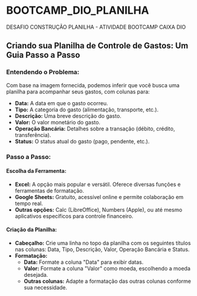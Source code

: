 # BOOTCAMP_DIO_PLANILHA
DESAFIO CONSTRUÇÃO PLANILHA - ATIVIDADE BOOTCAMP CAIXA DIO
## Criando sua Planilha de Controle de Gastos: Um Guia Passo a Passo

### Entendendo o Problema:
Com base na imagem fornecida, podemos inferir que você busca uma planilha para acompanhar seus gastos, com colunas para:

* **Data:** A data em que o gasto ocorreu.
* **Tipo:** A categoria do gasto (alimentação, transporte, etc.).
* **Descrição:** Uma breve descrição do gasto.
* **Valor:** O valor monetário do gasto.
* **Operação Bancária:** Detalhes sobre a transação (débito, crédito, transferência).
* **Status:** O status atual do gasto (pago, pendente, etc.).

### Passo a Passo:

#### Escolha da Ferramenta:
* **Excel:** A opção mais popular e versátil. Oferece diversas funções e ferramentas de formatação.
* **Google Sheets:** Gratuito, acessível online e permite colaboração em tempo real.
* **Outras opções:** Calc (LibreOffice), Numbers (Apple), ou até mesmo aplicativos específicos para controle financeiro.

#### Criação da Planilha:
* **Cabeçalho:** Crie uma linha no topo da planilha com os seguintes títulos nas colunas: Data, Tipo, Descrição, Valor, Operação Bancária e Status.
* **Formatação:**
  * **Data:** Formate a coluna "Data" para exibir datas.
  * **Valor:** Formate a coluna "Valor" como moeda, escolhendo a moeda desejada.
  * **Outras colunas:** Adapte a formatação das outras colunas conforme sua necessidade.
